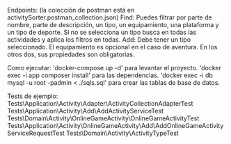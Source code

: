 Endpoints: (la colección de postman está en activitySorter.postman_collection.json)
        Find:
            Puedes filtrar por parte de nombre, parte de descripción, un tipo, un equipamiento, una plataforma y un tipo de deporte.
            Si no se selecciona un tipo busca en todas las actividades y aplica los filtros en todas.
        Add:
            Debe tener un tipo seleccionado. El equipamiento es opcional en el caso de aventura. En los otros dos, sus
            propiedades son obligatorias.

Como ejecutar:
        'docker-compose up -d' para levantar el proyecto.
        'docker exec -i app composer install' para las dependencias.
        'docker exec -i db mysql -u root -padmin < ./sqls.sql' para crear las tablas de base de datos.

Tests de ejemplo:
        Tests\Application\Activity\Adapter\ActivityCollectionAdapterTest
        Tests\Application\Activity\Add\AddActivityServiceTest
        Tests\Domain\Activity\OnlineGameActivity\OnlineGameActivityTest
        Tests\Application\Activity\OnlineGameActivity\Add\AddOnlineGameActivityServiceRequestTest
        Tests\Domain\Activity\ActivityTypeTest
